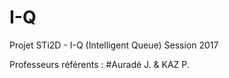 # I-Q
Projet STi2D - I-Q (Intelligent Queue) Session 2017

Professeurs référents : #Auradé J. & KAZ P.
